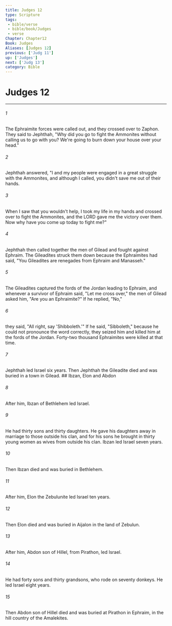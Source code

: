 ```yaml
---
title: Judges 12
type: Scripture
tags:
 - bible/verse
 - bible/book/Judges
 - verse
Chapter: Chapter12
Book: Judges
Aliases: [Judges 12]
previous: ['Judg 11']
up: ['Judges']
next: ['Judg 13']
category: Bible
---
```

# Judges 12

***


###### 1 
The Ephraimite forces were called out, and they crossed over to Zaphon. They said to Jephthah, "Why did you go to fight the Ammonites without calling us to go with you? We're going to burn down your house over your head." 

###### 2 
Jephthah answered, "I and my people were engaged in a great struggle with the Ammonites, and although I called, you didn't save me out of their hands. 

###### 3 
When I saw that you wouldn't help, I took my life in my hands and crossed over to fight the Ammonites, and the LORD gave me the victory over them. Now why have you come up today to fight me?" 

###### 4 
Jephthah then called together the men of Gilead and fought against Ephraim. The Gileadites struck them down because the Ephraimites had said, "You Gileadites are renegades from Ephraim and Manasseh." 

###### 5 
The Gileadites captured the fords of the Jordan leading to Ephraim, and whenever a survivor of Ephraim said, "Let me cross over," the men of Gilead asked him, "Are you an Ephraimite?" If he replied, "No," 

###### 6 
they said, "All right, say 'Shibboleth.'" If he said, "Sibboleth," because he could not pronounce the word correctly, they seized him and killed him at the fords of the Jordan. Forty-two thousand Ephraimites were killed at that time. 

###### 7 
Jephthah led Israel six years. Then Jephthah the Gileadite died and was buried in a town in Gilead. ## Ibzan, Elon and Abdon 

###### 8 
After him, Ibzan of Bethlehem led Israel. 

###### 9 
He had thirty sons and thirty daughters. He gave his daughters away in marriage to those outside his clan, and for his sons he brought in thirty young women as wives from outside his clan. Ibzan led Israel seven years. 

###### 10 
Then Ibzan died and was buried in Bethlehem. 

###### 11 
After him, Elon the Zebulunite led Israel ten years. 

###### 12 
Then Elon died and was buried in Aijalon in the land of Zebulun. 

###### 13 
After him, Abdon son of Hillel, from Pirathon, led Israel. 

###### 14 
He had forty sons and thirty grandsons, who rode on seventy donkeys. He led Israel eight years. 

###### 15 
Then Abdon son of Hillel died and was buried at Pirathon in Ephraim, in the hill country of the Amalekites. 
